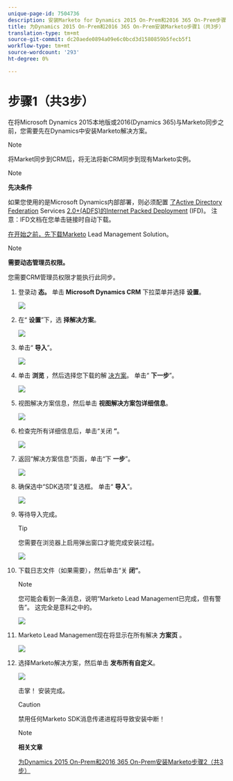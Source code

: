 ```yaml
---
unique-page-id: 7504736
description: 安装Marketo for Dynamics 2015 On-Prem和2016 365 On-Prem步骤1（共3步）- Marketo Docs —— 产品文档
title: 为Dynamics 2015 On-Prem和2016 365 On-Prem安装Marketo步骤1（共3步）
translation-type: tm+mt
source-git-commit: dc20aede0894a09e6c0bcd3d1580859b5fecb5f1
workflow-type: tm+mt
source-wordcount: '293'
ht-degree: 0%

---
```



# 步骤1（共3步）

<!--Install Marketo for Dynamics 2015 On-Prem and 2016 365 On-Prem Step 1 of 3-->

在将Microsoft Dynamics 2015本地版或2016(Dynamics 365)与Marketo同步之前，您需要先在Dynamics中安装Marketo解决方案。

>[!NOTE]
>
>将Market同步到CRM后，将无法将新CRM同步到现有Marketo实例。

>[!NOTE]
>
>**先决条件**
>
>如果您使用的是Microsoft Dynamics内部部署，则必须配置 [了Active Directory Federation](http://www.microsoft.com/en-us/download/confirmation.aspx?id=41701) Services [2.0+(ADFS)的Internet Packed Deployment](https://msdn.microsoft.com/en-us/library/bb897402.aspx) (IFD)。 注意：IFD文档在您单击链接时自动下载。
>
>[在开始之前，先下载Marketo](../../../../../product-docs/crm-sync/microsoft-dynamics-sync/sync-setup/download-the-marketo-lead-management-solution.md) Lead Management Solution。

>[!NOTE]
>
>**需要动态管理员权限。**
>
>您需要CRM管理员权限才能执行此同步。

1. 登录动 **态。** 单击 **Microsoft Dynamics CRM** 下拉菜单并选择 **设置**。

   ![](assets/image2015-3-19-8-33-29.png)

1. 在“ **设置**”下，选 **择解决方案**。

   ![](assets/image2015-3-19-8-33-3.png)

1. 单击“ **导入**”。

   ![](assets/image2015-3-19-8-34-8.png)

1. 单击 **浏览** ，然后选择您下载的解 [决方案](../../../../../product-docs/crm-sync/microsoft-dynamics-sync/sync-setup/download-the-marketo-lead-management-solution.md)。 单击“ **下一步**”。

   ![](assets/image2015-3-19-9-20-56.png)

1. 视图解决方案信息，然后单击 **视图解决方案包详细信息**。

   ![](assets/image2015-11-18-11-12-8.png)

1. 检查完所有详细信息后，单击“关闭 **”**。

   ![](assets/step6.png)

1. 返回“解决方案信息”页面，单击“下 **一步**”。

   ![](assets/image2015-3-19-9-21-50.png)

1. 确保选中“SDK选项”复选框。 单击“ **导入**”。

   ![](assets/image2015-3-19-9-19-12.png)

1. 等待导入完成。

   >[!TIP]
   >
   >您需要在浏览器上启用弹出窗口才能完成安装过程。

   ![](assets/image2015-3-11-11-34-9.png)

1. 下载日志文件（如果需要），然后单击“关 **闭”**。

   >[!NOTE]
   >
   >您可能会看到一条消息，说明“Marketo Lead Management已完成，但有警告”。 这完全是意料之中的。

   ![](assets/image2015-3-13-9-54-39.png)

1. Marketo Lead Management现在将显示在所有解决 **方案页** 。

   ![](assets/image2015-3-19-8-40-38.png)

1. 选择Marketo解决方案，然后单击 **发布所有自定义**。

   ![](assets/image2015-3-19-8-41-21.png)

   击掌！ 安装完成。

   >[!CAUTION]
   >
   >禁用任何Marketo SDK消息传递进程将导致安装中断！

   >[!NOTE]
   >
   >**相关文章**
   >
   >
   >[为Dynamics 2015 On-Prem和2016 365 On-Prem安装Marketo步骤2（共3步）](step-2-of-3-set-up.md)
